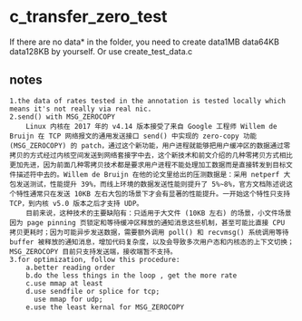 # c_transfer_zero_test

If there are no data* in the folder, you need to create data1MB data64KB data128KB by yourself.
Or use create_test_data.c

## notes

    1.the data of rates tested in the annotation is tested locally which means it's not really via real nic.
    2.send() with MSG_ZEROCOPY
        Linux 内核在 2017 年的 v4.14 版本接受了来自 Google 工程师 Willem de Bruijn 在 TCP 网络报文的通用发送接口 send() 中实现的 zero-copy 功能 (MSG_ZEROCOPY) 的 patch，通过这个新功能，用户进程就能够把用户缓冲区的数据通过零拷贝的方式经过内核空间发送到网络套接字中去，这个新技术和前文介绍的几种零拷贝方式相比更加先进，因为前面几种零拷贝技术都是要求用户进程不能处理加工数据而是直接转发到目标文件描述符中去的。Willem de Bruijn 在他的论文里给出的压测数据是：采用 netperf 大包发送测试，性能提升 39%，而线上环境的数据发送性能则提升了 5%~8%，官方文档陈述说这个特性通常只在发送 10KB 左右大包的场景下才会有显著的性能提升。一开始这个特性只支持 TCP，到内核 v5.0 版本之后才支持 UDP。
        目前来说，这种技术的主要缺陷有：只适用于大文件 (10KB 左右) 的场景，小文件场景因为 page pinning 页锁定和等待缓冲区释放的通知消息这些机制，甚至可能比直接 CPU 拷贝更耗时；因为可能异步发送数据，需要额外调用 poll() 和 recvmsg() 系统调用等待 buffer 被释放的通知消息，增加代码复杂度，以及会导致多次用户态和内核态的上下文切换；MSG_ZEROCOPY 目前只支持发送端，接收端暂不支持。
    3.for optimization, follow this procedure:
        a.better reading order
        b.do the less things in the loop , get the more rate
        c.use mmap at least
        d.use sendfile or splice for tcp;
          use mmap for udp;
        e.use the least kernal for MSG_ZEROCOPY
